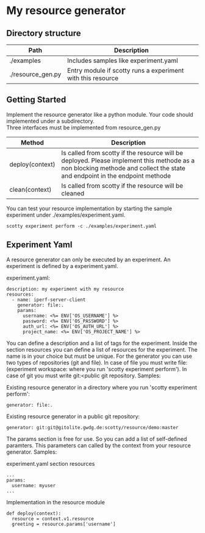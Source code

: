 My resource generator
=====================

Directory structure
-------------------

| Path              | Description |
| ----------------- | ----------- |
| ./examples        | Includes samples like experiment.yaml |
| ./resource_gen.py | Entry module if scotty runs a experiment with this resource |

Getting Started
---------------

Implement the resource generator like a python module. Your code should implemented under a subdirectory.    
Three interfaces must be implemented from resource_gen.py

| Method            | Description |
| ----------------- | ----------- |
| deploy(context)   | Is called from scotty if the resource will be deployed. Please implement this methode as a non blocking methode and collect the state and endpoint in the endpoint methode |
| clean(context)    | Is called from scotty if the resource will be cleaned |

You can test your resource implementation by starting the sample experiment under ./examples/experiment.yaml.

    scotty experiment perform -c ./examples/experiment.yaml

Experiment Yaml
---------------

A resource generator can only be executed by an experiment. An experiment is defined by a experiment.yaml.

experiment.yaml:

    description: my experiment with my resource
    resources:
      - name: iperf-server-client
        generator: file:.
        params:
          username: <%= ENV['OS_USERNAME'] %>
          password: <%= ENV['OS_PASSWORD'] %>
          auth_url: <%= ENV['OS_AUTH_URL'] %>
          project_name: <%= ENV['OS_PROJECT_NAME'] %>

You can define a description and a list of tags for the experiment. Inside the section resources you can define a list of resources for the experiment. The name is in your choice but must be unique. For the generator you can use two types of repositories (git and file). In case of file you must write file:<relative path to the exoeriment workspace> (experiment workspace: where you run 'scotty experiment perform'). In case of git you must write git:<public git repository. Samples:

Existing resource generator in a directory where you run 'scotty experiment perform':

    generator: file:.

Existing resource generator in a public git repository:

    generator: git:git@gitolite.gwdg.de:scotty/resource/demo:master

The params section is free for use. So you can add a list of self-defined paramters. This parameters can called by the context from your resource generator. Samples:

experiment.yaml section resources

    ...
    params:
      username: myuser
    ...
    
Implementation in the resource module

    def deploy(context):
      resource = context.v1.resource
      greeting = resource.params['username']
